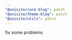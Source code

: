 ```yaml
---
"@unisite/core-blog": patch
"@unisite/theme-blog": patch
"@unisite/utils": patch
---
```


fix some problems
